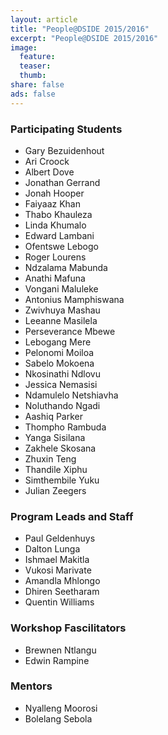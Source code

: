 ```yaml
---
layout: article
title: "People@DSIDE 2015/2016"
excerpt: "People@DSIDE 2015/2016"
image:
  feature:
  teaser:
  thumb:
share: false
ads: false
---
```

### Participating Students
* Gary Bezuidenhout
* Ari	Croock
* Albert Dove
* Jonathan Gerrand
* Jonah	Hooper
* Faiyaaz	Khan
* Thabo	Khauleza
* Linda	Khumalo
* Edward Lambani
* Ofentswe Lebogo
* Roger Lourens
* Ndzalama Mabunda
* Anathi Mafuna
* Vongani	Maluleke
* Antonius Mamphiswana
* Zwivhuya Mashau
* Leeanne	Masilela
* Perseverance Mbewe
* Lebogang Mere
* Pelonomi Moiloa
* Sabelo Mokoena
* Nkosinathi Ndlovu
* Jessica Nemasisi
* Ndamulelo Netshiavha
* Noluthando Ngadi
* Aashiq Parker
* Thompho Rambuda
* Yanga Sisilana
* Zakhele Skosana
* Zhuxin Teng
* Thandile Xiphu
* Simthembile Yuku
* Julian Zeegers

### Program Leads and Staff
* Paul Geldenhuys
* Dalton Lunga
* Ishmael Makitla
* Vukosi Marivate
* Amandla Mhlongo
* Dhiren Seetharam
* Quentin Williams

### Workshop Fascilitators
* Brewnen Ntlangu
* Edwin Rampine

### Mentors

* Nyalleng Moorosi
* Bolelang Sebola
